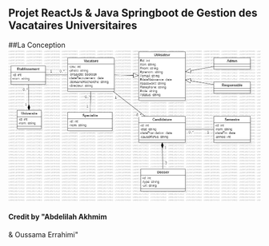 ## Projet ReactJs & Java Springboot de Gestion des Vacataires Universitaires ##

##La Conception
![conception](./conception.png)

#### Credit by "Abdelilah Akhmim
 & Oussama Errahimi"